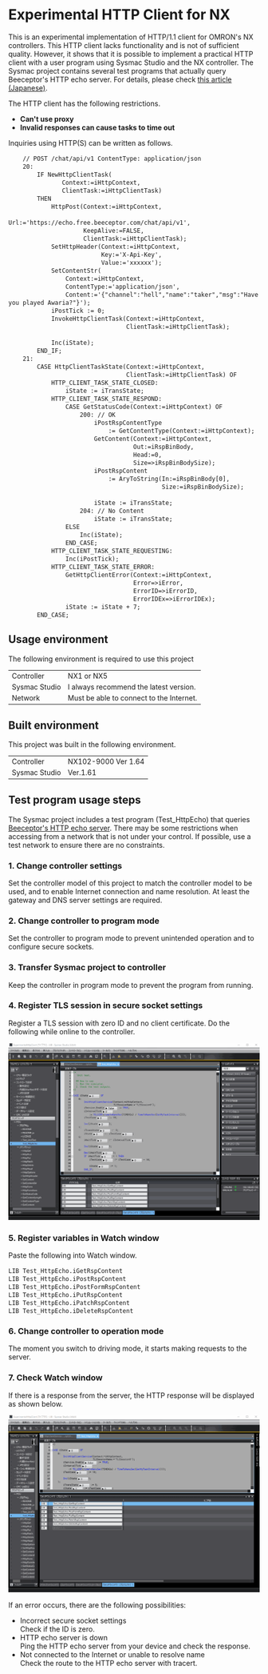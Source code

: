 <!--
# Experimental HttpClient for NX
これは、OMRON社のNXコントローラ向けのHTTP/1.1クライアントの試験実装です。このHTTPクライアントは機能に不足があり、品質も十分ではありません。しかし、Sysmac StudioとNXコントローラにおいて、実用的なHTTPクライアントをユーザープログラムで実装可能であることを示すものです。Sysmacプロジェクトはいくつかのテストプログラムを含み、実際にBeeceptorのHTTPエコーサーバへ問い合わせを行います。詳細は、[この記事](https://zenn.dev/kitam/articles/125abd8e5a1e9f)を確認してください。

HTTPクライアントには以下の制約があります。

* プロキシを使用できない
* 不正なレスポンスによってタスクがタイムオーバーする可能性がある

HTTP(S)による問い合わせは以下のように記述できます。

```iecsst
    // POST /chat/api/v1 ContentType: application/json
    20:
        IF NewHttpClientTask(
               Context:=iHttpContext,
               ClientTask:=iHttpClientTask)
        THEN
            HttpPost(Context:=iHttpContext,
                     Url:='https://echo.free.beeceptor.com/chat/api/v1',
                     KeepAlive:=FALSE,
                     ClientTask:=iHttpClientTask);
            SetHttpHeader(Context:=iHttpContext,
                          Key:='X-Api-Key',
                          Value:='xxxxxx');
            SetContentStr(Context:=iHttpContext,
                          ContentType:='application/json',
                          Content:='{"channel":"hell","name":"taker","msg":"Have you played Awaria?"}');
            iPostTick := 0;
            InvokeHttpClientTask(Context:=iHttpContext,
                                 ClientTask:=iHttpClientTask);
            
            Inc(iState);
        END_IF;
    21:
        CASE HttpClientTaskState(Context:=iHttpContext,
                                 ClientTask:=iHttpClientTask) OF
            HTTP_CLIENT_TASK_STATE_CLOSED:
                iState := iTransState;
            HTTP_CLIENT_TASK_STATE_RESPOND:
                CASE GetStatusCode(Context:=iHttpContext) OF
                    200: // OK
                        iPostRspContentType
                            := GetContentType(Context:=iHttpContext); 
                        GetContent(Context:=iHttpContext,
                                   Out:=iRspBinBody,
                                   Head:=0,
                                   Size=>iRspBinBodySize);
                        iPostRspContent
                            := AryToString(In:=iRspBinBody[0],
                                           Size:=iRspBinBodySize);
                        
                        iState := iTransState;
                    204: // No Content
                        iState := iTransState;
                ELSE
                    Inc(iState);
                END_CASE;
            HTTP_CLIENT_TASK_STATE_REQUESTING:
                Inc(iPostTick);
            HTTP_CLIENT_TASK_STATE_ERROR:
                GetHttpClientError(Context:=iHttpContext,
                                   Error=>iError,
                                   ErrorID=>iErrorID,
                                   ErrorIDEx=>iErrorIDEx);
                iState := iState + 7;
        END_CASE;
```
-->
# Experimental HTTP Client for NX
This is an experimental implementation of HTTP/1.1 client for OMRON's NX controllers. This HTTP client lacks functionality and is not of sufficient quality. However, it shows that it is possible to implement a practical HTTP client with a user program using Sysmac Studio and the NX controller. The Sysmac project contains several test programs that actually query Beeceptor's HTTP echo server. For details, please check [this article (Japanese)](https://zenn.dev/kitam/articles/125abd8e5a1e9f). 

The HTTP client has the following restrictions.

* **Can't use proxy**
* **Invalid responses can cause tasks to time out**

Inquiries using HTTP(S) can be written as follows.

```iecst
    // POST /chat/api/v1 ContentType: application/json
    20:
        IF NewHttpClientTask(
               Context:=iHttpContext,
               ClientTask:=iHttpClientTask)
        THEN
            HttpPost(Context:=iHttpContext,
                     Url:='https://echo.free.beeceptor.com/chat/api/v1',
                     KeepAlive:=FALSE,
                     ClientTask:=iHttpClientTask);
            SetHttpHeader(Context:=iHttpContext,
                          Key:='X-Api-Key',
                          Value:='xxxxxx');
            SetContentStr(
                Context:=iHttpContext,
                ContentType:='application/json',
                Content:='{"channel":"hell","name":"taker","msg":"Have you played Awaria?"}');
            iPostTick := 0;
            InvokeHttpClientTask(Context:=iHttpContext,
                                 ClientTask:=iHttpClientTask);
            
            Inc(iState);
        END_IF;
    21:
        CASE HttpClientTaskState(Context:=iHttpContext,
                                 ClientTask:=iHttpClientTask) OF
            HTTP_CLIENT_TASK_STATE_CLOSED:
                iState := iTransState;
            HTTP_CLIENT_TASK_STATE_RESPOND:
                CASE GetStatusCode(Context:=iHttpContext) OF
                    200: // OK
                        iPostRspContentType
                            := GetContentType(Context:=iHttpContext); 
                        GetContent(Context:=iHttpContext,
                                   Out:=iRspBinBody,
                                   Head:=0,
                                   Size=>iRspBinBodySize);
                        iPostRspContent
                            := AryToString(In:=iRspBinBody[0],
                                           Size:=iRspBinBodySize);
                        
                        iState := iTransState;
                    204: // No Content
                        iState := iTransState;
                ELSE
                    Inc(iState);
                END_CASE;
            HTTP_CLIENT_TASK_STATE_REQUESTING:
                Inc(iPostTick);
            HTTP_CLIENT_TASK_STATE_ERROR:
                GetHttpClientError(Context:=iHttpContext,
                                   Error=>iError,
                                   ErrorID=>iErrorID,
                                   ErrorIDEx=>iErrorIDEx);
                iState := iState + 7;
        END_CASE;
```
<!--
# 使用環境
このプロジェクトの使用には、次の環境が必要です。

|||
|-|-|
|コントローラ|NX1またはNX5|
|Sysmac Studio|最新版を推奨します。|
|ネットワーク|インターネット接続が可能であること。|
-->
## Usage environment
The following environment is required to use this project

|||
|-|-|
|Controller|NX1 or NX5|
|Sysmac Studio|I always recommend the latest version.|
|Network|Must be able to connect to the Internet.|
<!--
# 構築した環境
このプロジェクトは、次の環境で構築しました。

|||
|-|-|
|コントローラ|NX102-9000 Ver 1.64|
|Sysmac Studio|Ver.1.61|
-->
## Built environment
This project was built in the following environment.

|||
|-|-|
|Controller|NX102-9000 Ver 1.64|
|Sysmac Studio|Ver.1.61|
<!--
# テストプログラムの使用手順
Sysmacプロジェクトは、BeeceptorのHTTPエコーサーバへの問い合わせを行うテストプログラム(Test_HttpEcho)を含んでいます。自身の管理下にないネットワークからアクセスする場合、何らかの制約がある可能性があります。可能であれば、制約がないことを確認できるテスト用のネットワークを使用します。

### 1. コントローラ設定を変更
このプロジェクトのコントローラ型式を使用するコントローラの型式に合わせ、インターネット接続と名前解決ができるように設定します。少なくともゲートウェイとDNSサーバの設定が必要です。

### 2. コントローラをプログラムモードに変更
コントローラの意図しない動作の防止、セキュアソケット設定のためにプログラムモードにします。

### 3. Sysmacプロジェクトをコントローラに転送
プログラムが動作しないよう、コントローラはプログラムモードを維持してください。

### 4. セキュアソケット設定にTLSセッションを登録
IDがゼロでクライアント証明書の無いTLSセッションを登録します。コントローラにオンラインした状態で以下のように行います。

![セキュアソケット設定でのTLSセッションの登録](./images/set-secure-socket.gif)

### 5. ウォッチウィンドウに変数を登録
以下をウォッチウィンドウに貼り付けます。

```
LIB	Test_HttpEcho.iGetRspContent
LIB	Test_HttpEcho.iPostRspContent
LIB	Test_HttpEcho.iPostFormRspContent
LIB	Test_HttpEcho.iPutRspContent
LIB	Test_HttpEcho.iPatchRspContent
LIB	Test_HttpEcho.iDeleteRspContent
```

### 6. コントローラを運転モードに変更
運転モードに切り替えた瞬間から、サーバへのリクエストを開始します。

### 7. ウォッチウィンドウを確認
サーバからの応答があれば、以下のようにHTTPレスポンスが表示されます。

![ウォッチウィンドウによるHTTPエコーサーバからのレスポンスのモニタ](./images/monitor-http-echo.gif)
-->
## Test program usage steps
The Sysmac project includes a test program (Test_HttpEcho) that queries [Beeceptor's HTTP echo server](https://beeceptor.com/resources/http-echo/). There may be some restrictions when accessing from a network that is not under your control. If possible, use a test network to ensure there are no constraints.

### 1. Change controller settings
Set the controller model of this project to match the controller model to be used, and to enable Internet connection and name resolution. At least the gateway and DNS server settings are required.

### 2. Change controller to program mode
Set the controller to program mode to prevent unintended operation and to configure secure sockets.

### 3. Transfer Sysmac project to controller
Keep the controller in program mode to prevent the program from running.

### 4. Register TLS session in secure socket settings
Register a TLS session with zero ID and no client certificate. Do the following while online to the controller.

![Registering a TLS session in a secure socket configuration](./images/set-secure-socket.gif)

### 5. Register variables in Watch window
Paste the following into Watch window.

```
LIB	Test_HttpEcho.iGetRspContent
LIB	Test_HttpEcho.iPostRspContent
LIB	Test_HttpEcho.iPostFormRspContent
LIB	Test_HttpEcho.iPutRspContent
LIB	Test_HttpEcho.iPatchRspContent
LIB	Test_HttpEcho.iDeleteRspContent
```

### 6. Change controller to operation mode
The moment you switch to driving mode, it starts making requests to the server.

### 7. Check Watch window
If there is a response from the server, the HTTP response will be displayed as shown below.

![Monitoring responses from HTTP echo servers using Watch window](./images/monitor-http-echo.gif)

If an error occurs, there are the following possibilities: 

* Incorrect secure socket settings   
  Check if the ID is zero.
* HTTP echo server is down   
  Ping the HTTP echo server from your device and check the response.
* Not connected to the Internet or unable to resolve name   
  Check the route to the HTTP echo server with tracert.
